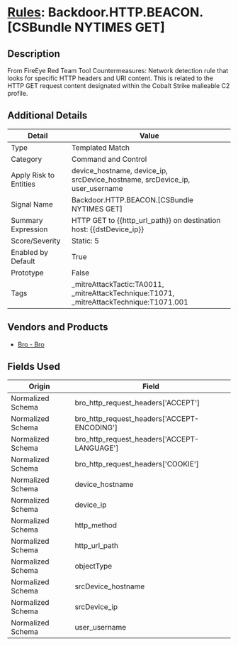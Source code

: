# [Rules](README.md): Backdoor.HTTP.BEACON.[CSBundle NYTIMES GET]

## Description
From FireEye Red Team Tool Countermeasures: Network detection rule that looks for specific HTTP headers and URI content. This is related to the HTTP GET request content designated within the Cobalt Strike malleable C2 profile.

## Additional Details
|Detail|Value|
|----|----|
|Type|Templated Match|
|Category|Command and Control|
|Apply Risk to Entities|device_hostname, device_ip, srcDevice_hostname, srcDevice_ip, user_username|
|Signal Name|Backdoor.HTTP.BEACON.[CSBundle NYTIMES GET]|
|Summary Expression|HTTP GET to {{http_url_path}} on destination host: {{dstDevice_ip}}|
|Score/Severity|Static: 5|
|Enabled by Default|True|
|Prototype|False|
|Tags|_mitreAttackTactic:TA0011, _mitreAttackTechnique:T1071, _mitreAttackTechnique:T1071.001|
## Vendors and Products
- [Bro - Bro](../products/37C866BF-72E1-470A-9072-EDB908F56951.md)


## Fields Used

|Origin|Field|
|----|----|
|Normalized Schema|bro_http_request_headers['ACCEPT']|
|Normalized Schema|bro_http_request_headers['ACCEPT-ENCODING']|
|Normalized Schema|bro_http_request_headers['ACCEPT-LANGUAGE']|
|Normalized Schema|bro_http_request_headers['COOKIE']|
|Normalized Schema|device_hostname|
|Normalized Schema|device_ip|
|Normalized Schema|http_method|
|Normalized Schema|http_url_path|
|Normalized Schema|objectType|
|Normalized Schema|srcDevice_hostname|
|Normalized Schema|srcDevice_ip|
|Normalized Schema|user_username|


